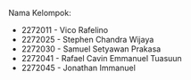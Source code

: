 Nama Kelompok:
- 2272011 - Vico Rafelino
- 2272025 - Stephen Chandra Wijaya
- 2272030 - Samuel Setyawan Prakasa
- 2272041 - Rafael Cavin Emmanuel Tuasuun
- 2272045 - Jonathan Immanuel
